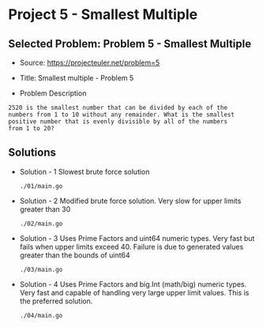 # Project 5 - Smallest Multiple

## Selected Problem: Problem 5 - Smallest Multiple

* Source: https://projecteuler.net/problem=5

* Title: Smallest multiple - Problem 5

* Problem Description

```
2520 is the smallest number that can be divided by each of the
numbers from 1 to 10 without any remainder. What is the smallest
positive number that is evenly divisible by all of the numbers
from 1 to 20?
```

## Solutions
* Solution - 1 Slowest brute force solution

    ```
    ./01/main.go
    ```

* Solution - 2 Modified brute force solution. Very slow for upper limits greater than 30

    ```
    ./02/main.go
    ```

* Solution - 3 Uses Prime Factors and uint64 numeric types. Very fast but fails when upper limits exceed 40. Failure is due to generated values greater than the bounds of uint64

    ```
    ./03/main.go
    ```

* Solution - 4 Uses Prime Factors and big.Int (math/big) numeric types.  Very fast and capable of handling very large upper limit values.  This is the preferred solution.

    ```
    ./04/main.go
    ```
